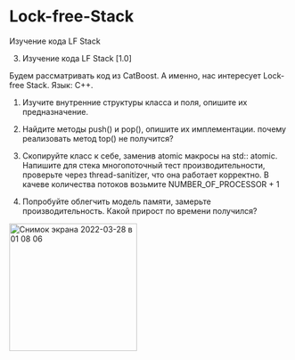 # Lock-free-Stack
Изучение кода LF Stack

3. Изучение кода LF Stack [1.0]

Будем рассматривать код из CatBoost. А именно, нас интересует Lock-free Stack. Язык: С++.

1. Изучите внутренние структуры класса и поля, опишите их
предназначение.

2. Найдите методы push() и pop(), опишите их имплементации.
почему реализовать метод top() не получится?

3. Скопируйте класс к себе, заменив atomic макросы на std:: atomic.
Напишите для стека многопоточный тест производительности, проверьте через thread-sanitizer, что она работает корректно. В качеве количества потоков возьмите NUMBER_OF_PROCESSOR + 1

4. Попробуйте облегчить модель памяти, замерьте производительность. Какой прирост по времени получился?


<img width="229" alt="Снимок экрана 2022-03-28 в 01 08 06" src="https://user-images.githubusercontent.com/102489434/160303271-308b45d6-db49-46d3-a58c-a47dbabb0c65.png">

